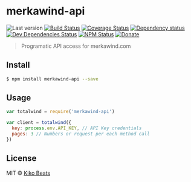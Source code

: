 # merkawind-api

![Last version](https://img.shields.io/github/tag/Kikobeats/merkawind-api.svg?style=flat-square)
[![Build Status](http://img.shields.io/travis/Kikobeats/merkawind-api/master.svg?style=flat-square)](https://travis-ci.org/Kikobeats/merkawind-api)
[![Coverage Status](https://img.shields.io/coveralls/Kikobeats/merkawind-api.svg?style=flat-square)](https://coveralls.io/github/Kikobeats/merkawind-api)
[![Dependency status](http://img.shields.io/david/Kikobeats/merkawind-api.svg?style=flat-square)](https://david-dm.org/Kikobeats/merkawind-api)
[![Dev Dependencies Status](http://img.shields.io/david/dev/Kikobeats/merkawind-api.svg?style=flat-square)](https://david-dm.org/Kikobeats/merkawind-api#info=devDependencies)
[![NPM Status](http://img.shields.io/npm/dm/merkawind-api.svg?style=flat-square)](https://www.npmjs.org/package/merkawind-api)
[![Donate](https://img.shields.io/badge/donate-paypal-blue.svg?style=flat-square)](https://paypal.me/Kikobeats)

> Programatic API access for merkawind.com

## Install

```bash
$ npm install merkawind-api --save
```

## Usage

```js
var totalwind = require('merkawind-api')

var client = totalwind({
  key: process.env.API_KEY, // API Key credentials
  pages: 3 // Numbers or request per each method call
})
```

## License

MIT © [Kiko Beats](http://kikobeats.com)
